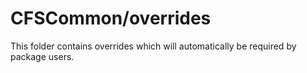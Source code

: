 # CFSCommon/overrides

This folder contains overrides which will automatically be required by package users.
